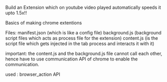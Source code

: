 Build an Extension which on youtube video played automatically speeds it upto 1.5x!!

Basics of making chrome extentions

Files:
manifest.json (which is like a config file)
background.js (background script files which acts as process file for the extension)
content.js (is the script file which gets injected in the tab process and interacts it with it)

important: the content.js and the background.js file cannot call each other, hence have to use communication API of chrome to enable the communication.

used : 
 browser_action API
 


